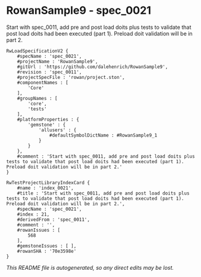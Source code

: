 # RowanSample9 - spec_0021
Start with spec_0011, add pre and post load doits plus tests to validate that post load doits had been executed (part 1). Preload doit validation will be in part 2.
```
RwLoadSpecificationV2 {
	#specName : 'spec_0021',
	#projectName : 'RowanSample9',
	#gitUrl : 'https://github.com/dalehenrich/RowanSample9',
	#revision : 'spec_0011',
	#projectSpecFile : 'rowan/project.ston',
	#componentNames : [
		'Core'
	],
	#groupNames : [
		'core',
		'tests'
	],
	#platformProperties : {
		'gemstone' : {
			'allusers' : {
				#defaultSymbolDictName : #RowanSample9_1
			}
		}
	},
	#comment : 'Start with spec_0011, add pre and post load doits plus tests to validate that post load doits had been executed (part 1). Preload doit validation will be in part 2.'
}

RwTestProjectLibraryIndexCard {
	#name : 'index_0021',
	#title : 'Start with spec_0011, add pre and post load doits plus tests to validate that post load doits had been executed (part 1). Preload doit validation will be in part 2.',
	#specName : 'spec_0021',
	#index : 21,
	#derivedFrom : 'spec_0011',
	#comment : '',
	#rowanIssues : [
		568
	],
	#gemstoneIssues : [ ],
	#rowanSHA : '70e3598e'
}
```

*This README file is autogenerated, so any direct edits may be lost.*
